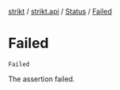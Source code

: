 [strikt](../../index.md) / [strikt.api](../index.md) / [Status](index.md) / [Failed](./-failed.md)

# Failed

`Failed`

The assertion failed.

